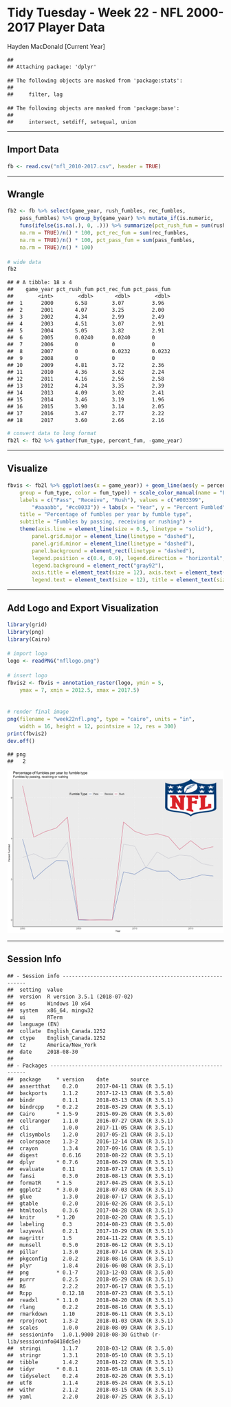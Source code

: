 Tidy Tuesday - Week 22 - NFL 2000-2017 Player Data
================
Hayden MacDonald
\[Current Year\]

    ## 
    ## Attaching package: 'dplyr'

    ## The following objects are masked from 'package:stats':
    ## 
    ##     filter, lag

    ## The following objects are masked from 'package:base':
    ## 
    ##     intersect, setdiff, setequal, union

------------------------------------------------------------------------

Import Data
-----------

``` r
fb <- read.csv("nfl_2010-2017.csv", header = TRUE)
```

------------------------------------------------------------------------

Wrangle
-------

``` r
fb2 <- fb %>% select(game_year, rush_fumbles, rec_fumbles, 
    pass_fumbles) %>% group_by(game_year) %>% mutate_if(is.numeric, 
    funs(ifelse(is.na(.), 0, .))) %>% summarize(pct_rush_fum = sum(rush_fumbles, 
    na.rm = TRUE)/n() * 100, pct_rec_fum = sum(rec_fumbles, 
    na.rm = TRUE)/n() * 100, pct_pass_fum = sum(pass_fumbles, 
    na.rm = TRUE)/n() * 100)

# wide data
fb2
```

    ## # A tibble: 18 x 4
    ##    game_year pct_rush_fum pct_rec_fum pct_pass_fum
    ##        <int>        <dbl>       <dbl>        <dbl>
    ##  1      2000       6.58        3.07         3.96  
    ##  2      2001       4.07        3.25         2.00  
    ##  3      2002       4.34        2.99         2.49  
    ##  4      2003       4.51        3.07         2.91  
    ##  5      2004       5.05        3.82         2.91  
    ##  6      2005       0.0240      0.0240       0     
    ##  7      2006       0           0            0     
    ##  8      2007       0           0.0232       0.0232
    ##  9      2008       0           0            0     
    ## 10      2009       4.81        3.72         2.36  
    ## 11      2010       4.36        3.62         2.24  
    ## 12      2011       4.16        2.56         2.58  
    ## 13      2012       4.24        3.35         2.39  
    ## 14      2013       4.09        3.02         2.41  
    ## 15      2014       3.46        3.19         1.96  
    ## 16      2015       3.90        3.14         2.05  
    ## 17      2016       3.47        2.77         2.22  
    ## 18      2017       3.60        2.66         2.16

``` r
# convert data to long format
fb2l <- fb2 %>% gather(fum_type, percent_fum, -game_year)
```

------------------------------------------------------------------------

Visualize
---------

``` r
fbvis <- fb2l %>% ggplot(aes(x = game_year)) + geom_line(aes(y = percent_fum, 
    group = fum_type, color = fum_type)) + scale_color_manual(name = "Fumble Type", 
    labels = c("Pass", "Receive", "Rush"), values = c("#003399", 
        "#aaaabb", "#cc0033")) + labs(x = "Year", y = "Percent Fumbled", 
    title = "Percentage of fumbles per year by fumble type", 
    subtitle = "Fumbles by passing, receiving or rushing") + 
    theme(axis.line = element_line(size = 0.5, linetype = "solid"), 
        panel.grid.major = element_line(linetype = "dashed"), 
        panel.grid.minor = element_line(linetype = "dashed"), 
        panel.background = element_rect(linetype = "dashed"), 
        legend.position = c(0.4, 0.9), legend.direction = "horizontal", 
        legend.background = element_rect("gray92"), 
        axis.title = element_text(size = 12), axis.text = element_text(size = 12), 
        legend.text = element_text(size = 12), title = element_text(size = 16))
```

------------------------------------------------------------------------

Add Logo and Export Visualization
---------------------------------

``` r
library(grid)
library(png)
library(Cairo)

# import logo
logo <- readPNG("nfllogo.png")

# insert logo
fbvis2 <- fbvis + annotation_raster(logo, ymin = 5, 
    ymax = 7, xmin = 2012.5, xmax = 2017.5)


# render final image
png(filename = "week22nfl.png", type = "cairo", units = "in", 
    width = 16, height = 12, pointsize = 12, res = 300)
print(fbvis2)
dev.off()
```

    ## png 
    ##   2

![](week22nfl.png)

------------------------------------------------------------------------

Session Info
------------

    ## - Session info ----------------------------------------------------------
    ##  setting  value                       
    ##  version  R version 3.5.1 (2018-07-02)
    ##  os       Windows 10 x64              
    ##  system   x86_64, mingw32             
    ##  ui       RTerm                       
    ##  language (EN)                        
    ##  collate  English_Canada.1252         
    ##  ctype    English_Canada.1252         
    ##  tz       America/New_York            
    ##  date     2018-08-30                  
    ## 
    ## - Packages --------------------------------------------------------------
    ##  package     * version    date       source                            
    ##  assertthat    0.2.0      2017-04-11 CRAN (R 3.5.1)                    
    ##  backports     1.1.2      2017-12-13 CRAN (R 3.5.0)                    
    ##  bindr         0.1.1      2018-03-13 CRAN (R 3.5.1)                    
    ##  bindrcpp    * 0.2.2      2018-03-29 CRAN (R 3.5.1)                    
    ##  Cairo       * 1.5-9      2015-09-26 CRAN (R 3.5.0)                    
    ##  cellranger    1.1.0      2016-07-27 CRAN (R 3.5.1)                    
    ##  cli           1.0.0      2017-11-05 CRAN (R 3.5.1)                    
    ##  clisymbols    1.2.0      2017-05-21 CRAN (R 3.5.1)                    
    ##  colorspace    1.3-2      2016-12-14 CRAN (R 3.5.1)                    
    ##  crayon        1.3.4      2017-09-16 CRAN (R 3.5.1)                    
    ##  digest        0.6.16     2018-08-22 CRAN (R 3.5.1)                    
    ##  dplyr       * 0.7.6      2018-06-29 CRAN (R 3.5.1)                    
    ##  evaluate      0.11       2018-07-17 CRAN (R 3.5.1)                    
    ##  fansi         0.3.0      2018-08-13 CRAN (R 3.5.1)                    
    ##  formatR     * 1.5        2017-04-25 CRAN (R 3.5.1)                    
    ##  ggplot2     * 3.0.0      2018-07-03 CRAN (R 3.5.1)                    
    ##  glue          1.3.0      2018-07-17 CRAN (R 3.5.1)                    
    ##  gtable        0.2.0      2016-02-26 CRAN (R 3.5.1)                    
    ##  htmltools     0.3.6      2017-04-28 CRAN (R 3.5.1)                    
    ##  knitr       * 1.20       2018-02-20 CRAN (R 3.5.1)                    
    ##  labeling      0.3        2014-08-23 CRAN (R 3.5.0)                    
    ##  lazyeval      0.2.1      2017-10-29 CRAN (R 3.5.1)                    
    ##  magrittr      1.5        2014-11-22 CRAN (R 3.5.1)                    
    ##  munsell       0.5.0      2018-06-12 CRAN (R 3.5.1)                    
    ##  pillar        1.3.0      2018-07-14 CRAN (R 3.5.1)                    
    ##  pkgconfig     2.0.2      2018-08-16 CRAN (R 3.5.1)                    
    ##  plyr          1.8.4      2016-06-08 CRAN (R 3.5.1)                    
    ##  png         * 0.1-7      2013-12-03 CRAN (R 3.5.0)                    
    ##  purrr         0.2.5      2018-05-29 CRAN (R 3.5.1)                    
    ##  R6            2.2.2      2017-06-17 CRAN (R 3.5.1)                    
    ##  Rcpp          0.12.18    2018-07-23 CRAN (R 3.5.1)                    
    ##  readxl      * 1.1.0      2018-04-20 CRAN (R 3.5.1)                    
    ##  rlang         0.2.2      2018-08-16 CRAN (R 3.5.1)                    
    ##  rmarkdown     1.10       2018-06-11 CRAN (R 3.5.1)                    
    ##  rprojroot     1.3-2      2018-01-03 CRAN (R 3.5.1)                    
    ##  scales        1.0.0      2018-08-09 CRAN (R 3.5.1)                    
    ##  sessioninfo   1.0.1.9000 2018-08-30 Github (r-lib/sessioninfo@418dc5e)
    ##  stringi       1.1.7      2018-03-12 CRAN (R 3.5.0)                    
    ##  stringr       1.3.1      2018-05-10 CRAN (R 3.5.1)                    
    ##  tibble        1.4.2      2018-01-22 CRAN (R 3.5.1)                    
    ##  tidyr       * 0.8.1      2018-05-18 CRAN (R 3.5.1)                    
    ##  tidyselect    0.2.4      2018-02-26 CRAN (R 3.5.1)                    
    ##  utf8          1.1.4      2018-05-24 CRAN (R 3.5.1)                    
    ##  withr         2.1.2      2018-03-15 CRAN (R 3.5.1)                    
    ##  yaml          2.2.0      2018-07-25 CRAN (R 3.5.1)

